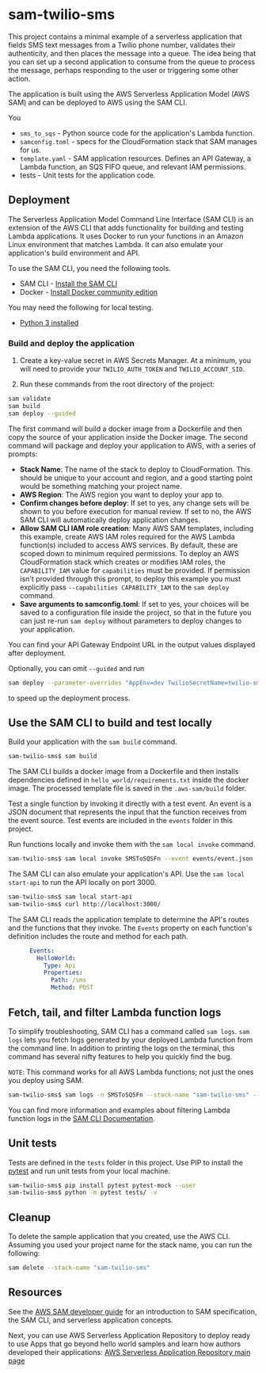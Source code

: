 # sam-twilio-sms

This project contains a minimal example of a serverless application that fields SMS text messages from a Twilio phone number, validates 
their authenticity, and then places the message into a queue. The idea being that you can set up a second application to consume from the queue to
process the message, perhaps responding to the user or triggering some other action.

The application is built using the AWS Serverless Application Model (AWS SAM) and can be deployed to AWS using the SAM CLI.

You 

- `sms_to_sqs` - Python source code for the application's Lambda function.
- `samconfig.toml` - specs for the CloudFormation stack that SAM manages for us.
- `template.yaml` - SAM application resources. Defines an API Gateway, a Lambda function, an SQS FIFO queue, and relevant IAM permissions.
- tests - Unit tests for the application code. 

## Deployment

The Serverless Application Model Command Line Interface (SAM CLI) is an extension of the AWS CLI that adds functionality for building and testing Lambda applications. It uses Docker to run your functions in an Amazon Linux environment that matches Lambda. It can also emulate your application's build environment and API.

To use the SAM CLI, you need the following tools.

* SAM CLI - [Install the SAM CLI](https://docs.aws.amazon.com/serverless-application-model/latest/developerguide/serverless-sam-cli-install.html)
* Docker - [Install Docker community edition](https://hub.docker.com/search/?type=edition&offering=community)

You may need the following for local testing.
* [Python 3 installed](https://www.python.org/downloads/)

### Build and deploy the application

1. Create a key-value secret in AWS Secrets Manager. At a minimum, you will need to provide your `TWILIO_AUTH_TOKEN` and `TWILIO_ACCOUNT_SID`.

2. Run these commands from the root directory of the project:

```bash
sam validate
sam build
sam deploy --guided
```

The first command will build a docker image from a Dockerfile and then copy the source of your application inside the Docker image. The second command will package and deploy your application to AWS, with a series of prompts:

* **Stack Name**: The name of the stack to deploy to CloudFormation. This should be unique to your account and region, and a good starting point would be something matching your project name.
* **AWS Region**: The AWS region you want to deploy your app to.
* **Confirm changes before deploy**: If set to yes, any change sets will be shown to you before execution for manual review. If set to no, the AWS SAM CLI will automatically deploy application changes.
* **Allow SAM CLI IAM role creation**: Many AWS SAM templates, including this example, create AWS IAM roles required for the AWS Lambda function(s) included to access AWS services. By default, these are scoped down to minimum required permissions. To deploy an AWS CloudFormation stack which creates or modifies IAM roles, the `CAPABILITY_IAM` value for `capabilities` must be provided. If permission isn't provided through this prompt, to deploy this example you must explicitly pass `--capabilities CAPABILITY_IAM` to the `sam deploy` command.
* **Save arguments to samconfig.toml**: If set to yes, your choices will be saved to a configuration file inside the project, so that in the future you can just re-run `sam deploy` without parameters to deploy changes to your application.

You can find your API Gateway Endpoint URL in the output values displayed after deployment.

Optionally, you can omit `--guided` and run

```bash
sam deploy --parameter-overrides "AppEnv=dev TwilioSecretName=twilio-sms-to-sqs"
```

to speed up the deployment process.

## Use the SAM CLI to build and test locally

Build your application with the `sam build` command.

```bash
sam-twilio-sms$ sam build
```

The SAM CLI builds a docker image from a Dockerfile and then installs dependencies defined in `hello_world/requirements.txt` inside the docker image. The processed template file is saved in the `.aws-sam/build` folder.

Test a single function by invoking it directly with a test event. An event is a JSON document that represents the input that the function receives from the event source. Test events are included in the `events` folder in this project.

Run functions locally and invoke them with the `sam local invoke` command.

```bash
sam-twilio-sms$ sam local invoke SMSToSQSFn --event events/event.json
```

The SAM CLI can also emulate your application's API. Use the `sam local start-api` to run the API locally on port 3000.

```bash
sam-twilio-sms$ sam local start-api
sam-twilio-sms$ curl http://localhost:3000/
```

The SAM CLI reads the application template to determine the API's routes and the functions that they invoke. The `Events` property on each function's definition includes the route and method for each path.

```yaml
      Events:
        HelloWorld:
          Type: Api
          Properties:
            Path: /sms
            Method: POST
```

## Fetch, tail, and filter Lambda function logs

To simplify troubleshooting, SAM CLI has a command called `sam logs`. `sam logs` lets you fetch logs generated by your deployed Lambda function from the command line. In addition to printing the logs on the terminal, this command has several nifty features to help you quickly find the bug.

`NOTE`: This command works for all AWS Lambda functions; not just the ones you deploy using SAM.

```bash
sam-twilio-sms$ sam logs -n SMSToSQSFn --stack-name "sam-twilio-sms" --tail
```

You can find more information and examples about filtering Lambda function logs in the [SAM CLI Documentation](https://docs.aws.amazon.com/serverless-application-model/latest/developerguide/serverless-sam-cli-logging.html).

## Unit tests

Tests are defined in the `tests` folder in this project. Use PIP to install the [pytest](https://docs.pytest.org/en/latest/) and run unit tests from your local machine.

```bash
sam-twilio-sms$ pip install pytest pytest-mock --user
sam-twilio-sms$ python -m pytest tests/ -v
```

## Cleanup

To delete the sample application that you created, use the AWS CLI. Assuming you used your project name for the stack name, you can run the following:

```bash
sam delete --stack-name "sam-twilio-sms"
```

## Resources

See the [AWS SAM developer guide](https://docs.aws.amazon.com/serverless-application-model/latest/developerguide/what-is-sam.html) for an introduction to SAM specification, the SAM CLI, and serverless application concepts.

Next, you can use AWS Serverless Application Repository to deploy ready to use Apps that go beyond hello world samples and learn how authors developed their applications: [AWS Serverless Application Repository main page](https://aws.amazon.com/serverless/serverlessrepo/)
